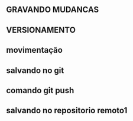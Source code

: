 ## GRAVANDO MUDANCAS

## VERSIONAMENTO

## movimentação

## salvando no git

## comando git push

## salvando no repositorio remoto1
